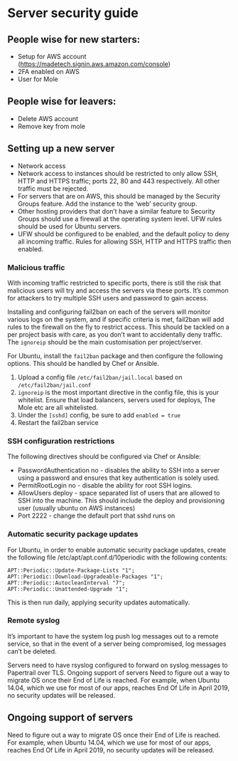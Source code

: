 # Server security guide
## People wise for new starters:
- Setup for AWS account (https://madetech.signin.aws.amazon.com/console)
- 2FA enabled on AWS
- User for Mole

## People wise for leavers:
- Delete AWS account
- Remove key from mole

## Setting up a new server
- Network access
- Network access to instances should be restricted to only allow SSH, HTTP and HTTPS traffic; ports 22, 80 and 443 respectively. All other traffic must be rejected.
- For servers that are on AWS, this should be managed by the Security Groups feature. Add the instance to the ‘web’ security group.
- Other hosting providers that don’t have a similar feature to Security Groups should use a firewall at the operating system level. UFW rules should be used for Ubuntu servers.
- UFW should be configured to be enabled, and the default policy to deny all incoming traffic. Rules for allowing SSH, HTTP and HTTPS traffic then enabled.

### Malicious traffic
With incoming traffic restricted to specific ports, there is still the risk that malicious users will try and access the servers via these ports. It’s common for attackers to try multiple SSH users and password to gain access.

Installing and configuring fail2ban on each of the servers will monitor various logs on the system, and if specific criteria is met, fail2ban will add rules to the firewall on the fly to restrict access.
This should be tackled on a per project basis with care, as you don’t want to accidentally deny traffic. The `ignoreip` should be the main customisation per project/server.

For Ubuntu, install the `fail2ban` package and then configure the following options. This should be handled by Chef or Ansible.

1. Upload a config file `/etc/fail2ban/jail.local` based on `/etc/fail2ban/jail.conf`
2. `ignoreip` is the most important directive in the config file, this is your whitelist. Ensure that load balancers, servers used for deploys, The Mole etc are all whitelisted.
3. Under the `[sshd]` config, be sure to add `enabled = true`
4. Restart the fail2ban service

### SSH configuration restrictions
The following directives should be configured via Chef or Ansible:
- PasswordAuthentication no - disables the ability to SSH into a server using a password and ensures that key authentication is solely used.
- PermitRootLogin no - disable the ability for root SSH logins.
- AllowUsers deploy - space separated list of users that are allowed to SSH into the machine. This should include the deploy and provisioning user (usually ubuntu on AWS instances)
- Port 2222 - change the default port that sshd runs on

### Automatic security package updates
For Ubuntu, in order to enable automatic security package updates, create the following file /etc/apt/apt.conf.d/10periodic with the following contents:
```
APT::Periodic::Update-Package-Lists "1";
APT::Periodic::Download-Upgradeable-Packages "1";
APT::Periodic::AutocleanInterval "7";
APT::Periodic::Unattended-Upgrade "1";
```

This is then run daily, applying security updates automatically.
### Remote syslog
It’s important to have the system log push log messages out to a remote service, so that in the event of a server being compromised, log messages can’t be deleted.

Servers need to have rsyslog configured to forward on syslog messages to Papertrail over TLS.
Ongoing support of servers
Need to figure out a way to migrate OS once their End of Life is reached. For example, when Ubuntu 14.04, which we use for most of our apps, reaches End Of Life in April 2019, no security updates will be released.

## Ongoing support of servers
Need to figure out a way to migrate OS once their End of Life is reached. For example, when Ubuntu 14.04, which we use for most of our apps, reaches End Of Life in April 2019, no security updates will be released.

